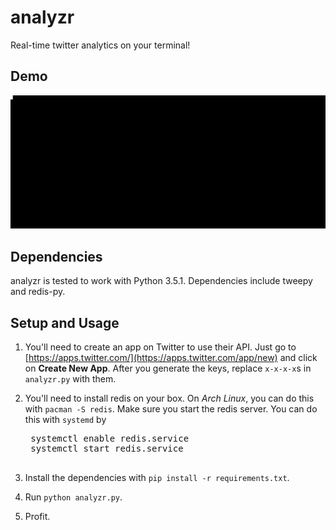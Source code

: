 analyzr
======
Real-time twitter analytics on your terminal!

## Demo
![Demo](https://raw.githubusercontent.com/vinayak-mehta/analyzr/master/demo.gif)

## Dependencies
analyzr is tested to work with Python 3.5.1.
Dependencies include tweepy and redis-py.

## Setup and Usage
1. You'll need to create an app on Twitter to use their API. Just go to [https://apps.twitter.com/](https://apps.twitter.com/app/new) and click on **Create New App**. After you generate the keys, replace `x-x-x-x`s in `analyzr.py` with them.

2. You'll need to install redis on your box. 
On *Arch Linux*, you can do this with `pacman -S redis`. 
Make sure you start the redis server. You can do this with `systemd` by 
	<pre>
	systemctl enable redis.service
	systemctl start redis.service
	</pre>

3. Install the dependencies with `pip install -r requirements.txt`.

4. Run `python analyzr.py`.

5. Profit.